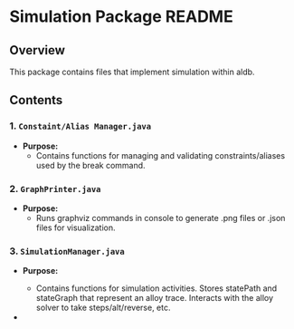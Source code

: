 # Simulation Package README

## Overview

This package contains files that implement simulation within aldb. 

## Contents

### 1. `Constaint/Alias Manager.java`
- **Purpose:** 
  - Contains functions for managing and validating constraints/aliases used by the break command.
  
### 2. `GraphPrinter.java`
- **Purpose:** 
  - Runs graphviz commands in console to generate .png files or .json files for visualization.
  
### 3. `SimulationManager.java` 
- **Purpose:** 
  - Contains functions for simulation activities. Stores statePath and stateGraph that represent an alloy trace. Interacts with the alloy solver to take steps/alt/reverse, etc.
  
- 
